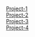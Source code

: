 [Project-1](Project-1/)<br>
[Project-2](Project-2/)<br>
[Project-3](Project-3/)<br>
[Project-4](Project-4/)<br>

